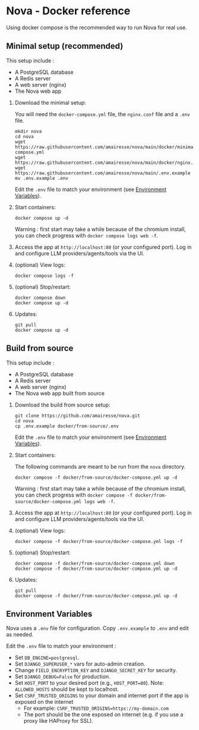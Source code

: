# Nova - Docker reference

Using docker compose is the recommended way to run Nova for real use.

## Minimal setup (recommended)

This setup include :
   - A PostgreSQL database
   - A Redis server
   - A web server (nginx)
   - The Nova web app

1. Download the minimal setup:

   You will need the `docker-compose.yml` file, the `nginx.conf` file and a `.env` file.

   ```
   mkdir nova
   cd nova
   wget https://raw.githubusercontent.com/amairesse/nova/main/docker/minimal/docker-compose.yml
   wget https://raw.githubusercontent.com/amairesse/nova/main/docker/nginx.conf
   wget https://raw.githubusercontent.com/amairesse/nova/main/.env.example
   mv .env.example .env
   ```

   Edit the `.env` file to match your environment (see [Environment Variables](#environment-variables)).

2. Start containers:

   ```
   docker compose up -d
   ```
   Warning : first start may take a while because of the chromium install, you can check progress with `docker compose logs web -f`.

3. Access the app at `http://localhost:80` (or your configured port). Log in and configure LLM providers/agents/tools via the UI.

4. (optional) View logs:

   ```
   docker compose logs -f
   ```

5. (optional) Stop/restart:

   ```
   docker compose down
   docker compose up -d
   ```

7. Updates:

   ```
   git pull
   docker compose up -d
   ```

## Build from source

This setup include :
   - A PostgreSQL database
   - A Redis server
   - A web server (nginx)
   - The Nova web app built from source

1. Download the build from source setup:

   ```
   git clone https://github.com/amairesse/nova.git
   cd nova
   cp .env.example docker/from-source/.env
   ```

   Edit the `.env` file to match your environment (see [Environment Variables](#environment-variables)).

2. Start containers:

   The following commands are meant to be run from the `nova` directory.

   ```
   docker compose -f docker/from-source/docker-compose.yml up -d
   ```
   Warning : first start may take a while because of the chromium install, you can check progress with `docker compose -f docker/from-source/docker-compose.yml logs web -f`.

3. Access the app at `http://localhost:80` (or your configured port). Log in and configure LLM providers/agents/tools via the UI.

4. (optional) View logs:

   ```
   docker compose -f docker/from-source/docker-compose.yml logs -f
   ```

5. (optional) Stop/restart:

   ```
   docker compose -f docker/from-source/docker-compose.yml down
   docker compose -f docker/from-source/docker-compose.yml up -d
   ```

7. Updates:

   ```
   git pull
   docker compose -f docker/from-source/docker-compose.yml up -d
   ```


## Environment Variables

Nova uses a `.env` file for configuration. Copy `.env.example` to `.env` and edit as needed.

Edit the `.env` file to match your environment :
   - Set `DB_ENGINE=postgresql`.
   - Set `DJANGO_SUPERUSER_*` vars for auto-admin creation.
   - Change `FIELD_ENCRYPTION_KEY` and `DJANGO_SECRET_KEY` for security.
   - Set `DJANGO_DEBUG=False` for production.
   - Set `HOST_PORT` to your desired port (e.g., `HOST_PORT=80`). Note: `ALLOWED_HOSTS` should be kept to localhost.
   - Set `CSRF_TRUSTED_ORIGINS` to your domain and internet port if the app is exposed on the internet
      - For example: `CSRF_TRUSTED_ORIGINS=https://my-domain.com`
      - The port should be the one exposed on internet (e.g. if you use a proxy like HAProxy for SSL).  
